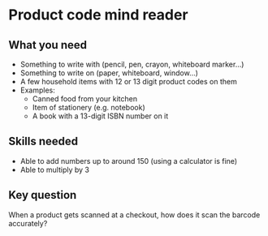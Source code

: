 # Product code mind reader

## What you need

- Something to write with (pencil, pen, crayon, whiteboard marker…)
- Something to write on (paper, whiteboard, window...)
- A few household items with 12 or 13 digit product codes on them
- Examples:
    - Canned food from your kitchen
    - Item of stationery (e.g. notebook)
    - A book with a 13-digit ISBN number on it

## Skills needed

- Able to add numbers up to around 150 (using a calculator is fine)
- Able to multiply by 3

## Key question

When a product gets scanned at a checkout, how does it scan the barcode accurately?
